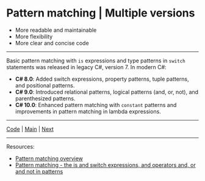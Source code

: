 # Pattern matching | Multiple versions

* More readable and maintainable
* More flexibility
* More clear and concise code

<hr>

Basic pattern matching with `is` expressions and type patterns in `switch` statements was released in legacy C#, version 7. In modern C#:

* **C# 8.0**: Added switch expressions, property patterns, tuple patterns, and positional patterns.
* **C# 9.0**: Introduced relational patterns, logical patterns (and, or, not), and parenthesized patterns.
* **C# 10.0**: Enhanced pattern matching with `constant` patterns and improvements in pattern matching in lambda expressions.

***
[Code](../Services/PricingService.cs) | [Main](main.md) | [Next](init-only-setters.md) 

***
Resources:

* [Pattern matching overview](https://learn.microsoft.com/en-us/dotnet/csharp/fundamentals/functional/pattern-matching)
* [Pattern matching - the is and switch expressions, and operators and, or and not in patterns](https://learn.microsoft.com/en-us/dotnet/csharp/language-reference/operators/patterns)
